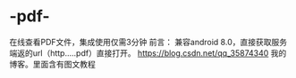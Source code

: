 # -pdf-
在线查看PDF文件，集成使用仅需3分钟
前言：
兼容android 8.0，直接获取服务端返的url（http.....pdf）直接打开。
https://blog.csdn.net/qq_35874340   我的博客。里面含有图文教程
